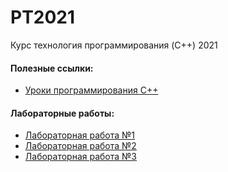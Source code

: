 # PT2021
Курс технология программирования (C++) 2021
#### Полезные ссылки:
* [Уроки программирования С++](https://ravesli.com/uroki-cpp/)

#### Лабораторные работы:
* [Лабораторная работа №1](https://github.com/volkserg/PT2021/tree/main/Labs/Lab1)
* [Лабораторная работа №2](https://github.com/volkserg/PT2021/tree/main/Labs/Lab2)
* [Лабораторная работа №3](https://github.com/volkserg/PT2021/tree/main/Labs/Lab3)


